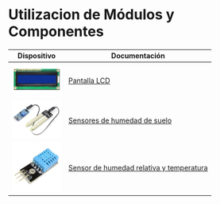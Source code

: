 # Utilizacion de Módulos y Componentes

| Dispositivo                                                                | Documentación                                                 |
| -------------------------------------------------------------------------- | ------------------------------------------------------------- |
| <img src="./imagenes/lcd_16x2.jpg" style="width: 100px;">                  | [Pantalla LCD](./pantalla_lcd.md)                             |
| <img src="./imagenes/sensor_humedad_suelo.png" style="width: 100px;"> | [Sensores de humedad de suelo](./sensor_humedad_suelo.md)     |
| <img src="./imagenes/modulo_dht11.jpg" style="width: 100px;">              | [Sensor de humedad relativa y temperatura](./sensor_dht11.md) |
